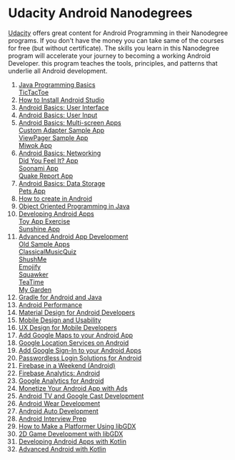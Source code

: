 # Udacity Android Nanodegrees

[Udacity](https://www.udacity.com/) offers great content for Android Programming in their 
Nanodegree programs. If you don't have the money you can take
same of the courses for free (but without certificate).
The skills you learn in this
Nanodegree program will accelerate your journey to becoming a working
Android Developer. this program teaches the tools, principles, and patterns that underlie all Android
development.

1. [Java Programming Basics](https://www.udacity.com/course/java-programming-basics--ud282)  
   [TicTacToe](https://github.com/udacity/ud282)
1. [How to Install Android Studio](https://www.udacity.com/course/how-to-install-android-studio--ud808)
1. [Android Basics: User Interface](https://www.udacity.com/course/android-basics-user-interface--ud834)
1. [Android Basics: User Input](https://www.udacity.com/course/android-basics-user-input--ud836)
1. [Android Basics: Multi-screen Apps](https://www.udacity.com/course/android-basics-multi-screen-apps--ud839)  
   [Custom Adapter Sample App](https://github.com/udacity/ud839_CustomAdapter_Example)  
   [ViewPager Sample App](https://github.com/udacity/ud839_ViewPager_Example)  
   [Miwok App](https://github.com/udacity/ud839_Miwok)
1. [Android Basics: Networking](https://www.udacity.com/course/android-basics-networking--ud843)  
   [Did You Feel It? App](https://github.com/udacity/ud843_DidYouFeelIt)  
   [Soonami App](https://github.com/udacity/ud843_Soonami)  
   [Quake Report App](https://github.com/udacity/ud843-QuakeReport)
1. [Android Basics: Data Storage](https://www.udacity.com/course/android-basics-data-storage--ud845)  
   [Pets App](https://github.com/udacity/ud845-Pets)
1. [How to create <anything> in Android](https://www.udacity.com/course/how-to-create-anything-in-android--ud802)
1. [Object Oriented Programming in Java](https://www.udacity.com/course/object-oriented-programming-in-java--ud283)
1. [Developing Android Apps](https://www.udacity.com/course/new-android-fundamentals--ud851)  
   [Toy App Exercise](https://github.com/udacity/ud851-Exercises)  
   [Sunshine App](https://github.com/udacity/ud851-Sunshine)
1. [Advanced Android App Development](https://www.udacity.com/course/advanced-android-app-development--ud855)  
   [Old Sample Apps](https://github.com/udacity/Advanced_Android_Development)  
   [ClassicalMusicQuiz](https://github.com/udacity/AdvancedAndroid_ClassicalMusicQuiz)  
   [ShushMe](https://github.com/udacity/AdvancedAndroid_Shushme)  
   [Emojify](https://github.com/udacity/AdvancedAndroid_Emojify)  
   [Squawker](https://github.com/udacity/AdvancedAndroid_Squawker)    
   [TeaTime](https://github.com/udacity/AdvancedAndroid_TeaTime)  
   [My Garden](https://github.com/udacity/AdvancedAndroid_MyGarden)
1. [Gradle for Android and Java](https://www.udacity.com/course/gradle-for-android-and-java--ud867)
1. [Android Performance](https://www.udacity.com/course/android-performance--ud825)
1. [Material Design for Android Developers](https://www.udacity.com/course/material-design-for-android-developers--ud862)
1. [Mobile Design and Usability](https://www.udacity.com/course/mobile-design-and-usability-for-android--ud358)
1. [UX Design for Mobile Developers](https://www.udacity.com/course/ux-design-for-mobile-developers--ud849)
1. [Add Google Maps to your Android App](https://www.udacity.com/course/add-google-maps-to-your-android-app--ud876-4)
1. [Google Location Services on Android](https://www.udacity.com/course/google-location-services-on-android--ud876-1)
1. [Add Google Sign-In to your Android Apps](https://www.udacity.com/course/add-google-sign-in-to-your-android-apps--ud876-5)
1. [Passwordless Login Solutions for Android](https://www.udacity.com/course/passwordless-login-solutions-for-android--ud357)
1. [Firebase in a Weekend (Android)](https://www.udacity.com/course/firebase-in-a-weekend-by-google-android--ud0352)
1. [Firebase Analytics: Android](https://www.udacity.com/course/firebase-analytics-android--ud354)
1. [Google Analytics for Android](https://www.udacity.com/course/google-analytics-for-android--ud876-2)
1. [Monetize Your Android App with Ads](https://www.udacity.com/course/monetize-your-android-app-with-ads--ud876-3)
1. [Android TV and Google Cast Development](https://www.udacity.com/course/android-tv-and-google-cast-development--ud875B)
1. [Android Wear Development](https://www.udacity.com/course/android-wear-development--ud875A)
1. [Android Auto Development](https://www.udacity.com/course/android-auto-development--ud875C)
1. [Android Interview Prep](https://www.udacity.com/course/android-interview-prep--ud241)
1. [How to Make a Platformer Using libGDX](https://www.udacity.com/course/how-to-make-a-platformer-using-libgdx--ud406)
1. [2D Game Development with libGDX](https://www.udacity.com/course/2d-game-development-with-libgdx--ud405)
1. [Developing Android Apps with Kotlin](https://www.udacity.com/course/developing-android-apps-with-kotlin--ud9012)   
1. [Advanced Android with Kotlin](https://www.udacity.com/course/advanced-android-with-kotlin--ud940)   
